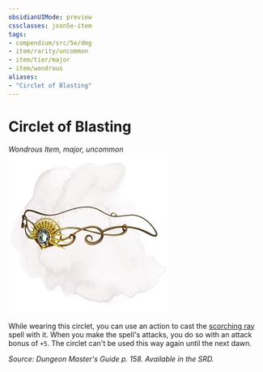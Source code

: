 ```yaml
---
obsidianUIMode: preview
cssclasses: json5e-item
tags:
- compendium/src/5e/dmg
- item/rarity/uncommon
- item/tier/major
- item/wondrous
aliases: 
- "Circlet of Blasting"
---
```

# Circlet of Blasting
*Wondrous Item, major, uncommon*  
![](https://raw.githubusercontent.com/5etools-mirror-2/5etools-img/main/items/DMG/Circlet%20of%20Blasting.webp#right)  


While wearing this circlet, you can use an action to cast the [scorching ray](/3-Mechanics/CLI/spells/scorching-ray.md) spell with it. When you make the spell's attacks, you do so with an attack bonus of `+5`. The circlet can't be used this way again until the next dawn.

*Source: Dungeon Master's Guide p. 158. Available in the SRD.*